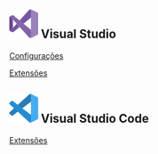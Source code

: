## ![](./vs.svg) Visual Studio

[Configurações](./vs_configuracoes.md)

[Extensões](./vs_extensoes.md)

## ![](./code.svg) Visual Studio Code

[Extensões](./code_extensoes.md)
